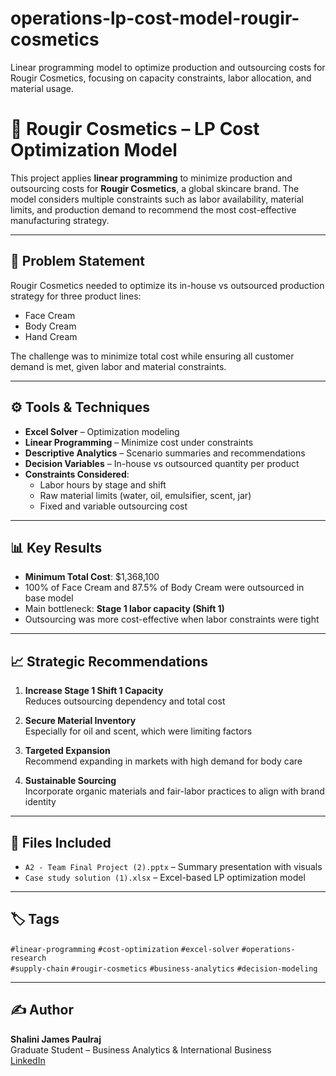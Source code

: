 # operations-lp-cost-model-rougir-cosmetics
Linear programming model to optimize production and outsourcing costs for Rougir Cosmetics, focusing on capacity constraints, labor allocation, and material usage.
# 💄 Rougir Cosmetics – LP Cost Optimization Model

This project applies **linear programming** to minimize production and outsourcing costs for **Rougir Cosmetics**, a global skincare brand. The model considers multiple constraints such as labor availability, material limits, and production demand to recommend the most cost-effective manufacturing strategy.

---

## 📌 Problem Statement

Rougir Cosmetics needed to optimize its in-house vs outsourced production strategy for three product lines:
- Face Cream
- Body Cream
- Hand Cream

The challenge was to minimize total cost while ensuring all customer demand is met, given labor and material constraints.

---

## ⚙️ Tools & Techniques

- **Excel Solver** – Optimization modeling
- **Linear Programming** – Minimize cost under constraints
- **Descriptive Analytics** – Scenario summaries and recommendations
- **Decision Variables** – In-house vs outsourced quantity per product
- **Constraints Considered**:
  - Labor hours by stage and shift
  - Raw material limits (water, oil, emulsifier, scent, jar)
  - Fixed and variable outsourcing cost

---

## 📊 Key Results

- **Minimum Total Cost**: $1,368,100  
- 100% of Face Cream and 87.5% of Body Cream were outsourced in base model  
- Main bottleneck: **Stage 1 labor capacity (Shift 1)**  
- Outsourcing was more cost-effective when labor constraints were tight

---

## 📈 Strategic Recommendations

1. **Increase Stage 1 Shift 1 Capacity**  
   Reduces outsourcing dependency and total cost

2. **Secure Material Inventory**  
   Especially for oil and scent, which were limiting factors

3. **Targeted Expansion**  
   Recommend expanding in markets with high demand for body care

4. **Sustainable Sourcing**  
   Incorporate organic materials and fair-labor practices to align with brand identity

---

## 📁 Files Included

- `A2 - Team Final Project (2).pptx` – Summary presentation with visuals  
- `Case study solution (1).xlsx` – Excel-based LP optimization model

---

## 🏷️ Tags

`#linear-programming` `#cost-optimization` `#excel-solver` `#operations-research`  
`#supply-chain` `#rougir-cosmetics` `#business-analytics` `#decision-modeling`

---

## ✍️ Author

**Shalini James Paulraj**  
Graduate Student – Business Analytics & International Business  
[LinkedIn](https://linkedin.com/in/shalinijamespaulraj)
